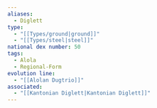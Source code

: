 ```yaml
---
aliases:
  - Diglett
type:
  - "[[Types/ground|ground]]"
  - "[[Types/steel|steel]]"
national dex number: 50
tags:
  - Alola
  - Regional-Form
evolution line:
  - "[[Alolan Dugtrio]]"
associated:
  - "[[Kantonian Diglett|Kantonian Diglett]]"
---
```

